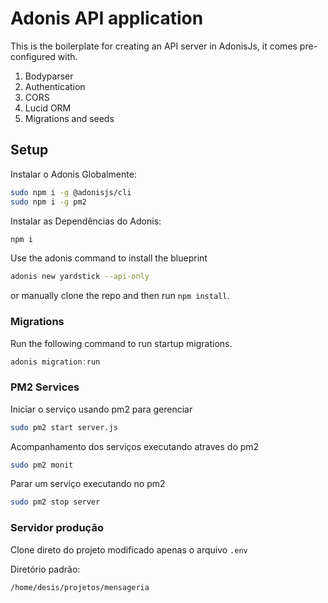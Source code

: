# Adonis API application

This is the boilerplate for creating an API server in AdonisJs, it comes pre-configured with.

1. Bodyparser
2. Authentication
3. CORS
4. Lucid ORM
5. Migrations and seeds

## Setup

Instalar o Adonis Globalmente:

```bash
sudo npm i -g @adonisjs/cli
sudo npm i -g pm2
```

Instalar as Dependências do Adonis:

```bash
npm i
```

Use the adonis command to install the blueprint

```bash
adonis new yardstick --api-only
```

or manually clone the repo and then run `npm install`.


### Migrations

Run the following command to run startup migrations.

```js
adonis migration:run
```


### PM2 Services

Iniciar o serviço usando pm2 para gerenciar
```bash
sudo pm2 start server.js
```

Acompanhamento dos serviços executando atraves do pm2
```bash
sudo pm2 monit
```

Parar um serviço executando no pm2
```bash
sudo pm2 stop server
```


### Servidor produção

Clone direto do projeto modificado apenas o arquivo `.env`

Diretório padrão:
```bash
/home/desis/projetos/mensageria
```

